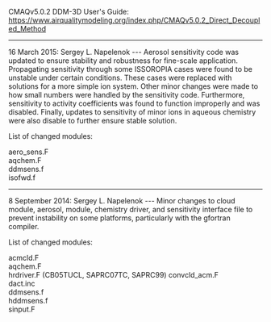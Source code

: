 CMAQv5.0.2 DDM-3D User's Guide: https://www.airqualitymodeling.org/index.php/CMAQv5.0.2_Direct_Decoupled_Method 

************************************************

16 March 2015: Sergey L. Napelenok --- Aerosol sensitivity code was updated to ensure stability and robustness for fine-scale application.  Propagating sensitivity through some ISSOROPIA cases were found to be unstable under certain conditions.  These cases were replaced with solutions for a more simple ion system.  Other minor changes were made to how small numbers were handled by the sensitivity code.  Furthermore, sensitivity to activity coefficients was found to function improperly and was disabled.  Finally, updates to sensitivity of minor ions in aqueous chemistry were also disable to further ensure stable solution. 

List of changed modules: 

aero_sens.F  
aqchem.F  
ddmsens.f  
isofwd.f

************************************************

8 September 2014: Sergey L. Napelenok --- Minor changes to cloud module, aerosol, module, chemistry driver, and sensitivity interface file to prevent instability on some platforms, particularly with the gfortran compiler. 

List of changed modules:

acmcld.F  
aqchem.F  
hrdriver.F  (CB05TUCL, SAPRC07TC, SAPRC99)
convcld_acm.F  
dact.inc  
ddmsens.f  
hddmsens.f  
sinput.F
